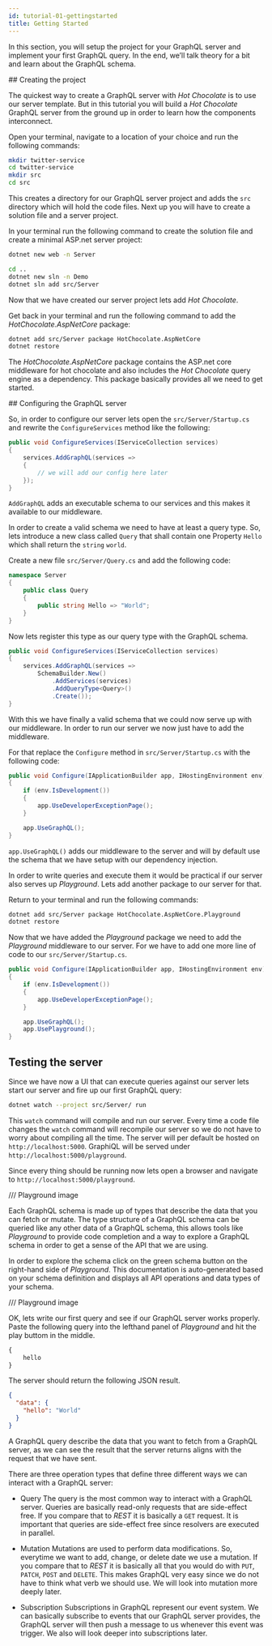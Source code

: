 ```yaml
---
id: tutorial-01-gettingstarted
title: Getting Started
---
```


In this section, you will setup the project for your GraphQL server and implement your first GraphQL query. In the end, we’ll talk theory for a bit and learn about the GraphQL schema.

## Creating the project

The quickest way to create a GraphQL server with _Hot Chocolate_ is to use our server template. But in this tutorial you will build a _Hot Chocolate_ GraphQL server from the ground up in order to learn how the components interconnect.

Open your terminal, navigate to a location of your choice and run the following commands:

```bash
mkdir twitter-service
cd twitter-service
mkdir src
cd src
```

This creates a directory for our GraphQL server project and adds the `src` directory which will hold the code files.
Next up you will have to create a solution file and a server project.

In your terminal run the following command to create the solution file and create a minimal ASP.net server project:

```bash
dotnet new web -n Server

cd ..
dotnet new sln -n Demo
dotnet sln add src/Server
```

Now that we have created our server project lets add _Hot Chocolate_.

Get back in your terminal and run the following command to add the _HotChocolate.AspNetCore_ package:

```bash
dotnet add src/Server package HotChocolate.AspNetCore
dotnet restore
```

The _HotChocolate.AspNetCore_ package contains the ASP.net core middleware for hot chocolate and also includes the _Hot Chocolate_ query engine as a dependency. This package basically provides all we need to get started.

## Configuring the GraphQL server

So, in order to configure our server lets open the `src/Server/Startup.cs` and rewrite the `ConfigureServices` method like the following:

```csharp
public void ConfigureServices(IServiceCollection services)
{
    services.AddGraphQL(services =>
    {
        // we will add our config here later
    });
}
```

`AddGraphQL` adds an executable schema to our services and this makes it available to our middleware.

In order to create a valid schema we need to have at least a query type. So, lets introduce a new class called `Query` that shall contain one Property `Hello` which shall return the `string` `world`.

Create a new file `src/Server/Query.cs` and add the following code:

```csharp
namespace Server
{
    public class Query
    {
        public string Hello => "World";
    }
}
```

Now lets register this type as our query type with the GraphQL schema.

```csharp
public void ConfigureServices(IServiceCollection services)
{
    services.AddGraphQL(services =>
        SchemaBuilder.New()
            .AddServices(services)
            .AddQueryType<Query>()
            .Create());
}
```

With this we have finally a valid schema that we could now serve up with our middleware. In order to run our server we now just have to add the middleware.

For that replace the `Configure` method in `src/Server/Startup.cs` with the following code:

```csharp
public void Configure(IApplicationBuilder app, IHostingEnvironment env)
{
    if (env.IsDevelopment())
    {
        app.UseDeveloperExceptionPage();
    }

    app.UseGraphQL();
}
```

`app.UseGraphQL()` adds our middleware to the server and will by default use the schema that we have setup with our dependency injection.

In order to write queries and execute them it would be practical if our server also serves up _Playground_. Lets add another package to our server for that.

Return to your terminal and run the following commands:

```bash
dotnet add src/Server package HotChocolate.AspNetCore.Playground
dotnet restore
```

Now that we have added the _Playground_ package we need to add the _Playground_ middleware to our server. For we have to add one more line of code to our `src/Server/Startup.cs`.

```csharp
public void Configure(IApplicationBuilder app, IHostingEnvironment env)
{
    if (env.IsDevelopment())
    {
        app.UseDeveloperExceptionPage();
    }

    app.UseGraphQL();
    app.UsePlayground();
}
```

## Testing the server

Since we have now a UI that can execute queries against our server lets start our server and fire up our first GraphQL query:

```bash
dotnet watch --project src/Server/ run
```

This `watch` command will compile and run our server. Every time a code file changes the `watch` command will recompile our server so we do not have to worry about compiling all the time. The server will per default be hosted on `http://localhost:5000`. GraphiQL will be served under `http://localhost:5000/playground`.

Since every thing should be running now lets open a browser and navigate to `http://localhost:5000/playground`.

/// Playground image

Each GraphQL schema is made up of types that describe the data that you can fetch or mutate. The type structure of a GraphQL schema can be queried like any other data of a GraphQL schema, this allows tools like _Playground_ to provide code completion and a way to explore a GraphQL schema in order to get a sense of the API that we are using.

In order to explore the schema click on the green schema button on the right-hand side of _Playground_. This documentation is auto-generated based on your schema definition and displays all API operations and data types of your schema.

/// Playground image

OK, lets write our first query and see if our GraphQL server works properly. Paste the following query into the lefthand panel of _Playground_ and hit the play buttom in the middle.

```GraphQL
{
    hello
}
```

The server should return the following JSON result.

```json
{
  "data": {
    "hello": "World"
  }
}
```

A GraphQL query describe the data that you want to fetch from a GraphQL server, as we can see the result that the server returns aligns with the request that we have sent.

There are three operation types that define three different ways we can interact with a GraphQL server:

- Query
  The query is the most common way to interact with a GraphQL server. Queries are basically read-only requests that are side-effect free. If you compare that to _REST_ it is basically a `GET` request. It is important that queries are side-effect free since resolvers are executed in parallel.

- Mutation
  Mutations are used to perform data modifications. So, everytime we want to add, change, or delete date we use a mutation. If you compare that to _REST_ it is basically all that you would do with `PUT`, `PATCH`, `POST` and `DELETE`. This makes GraphQL very easy since we do not have to think what verb we should use. We will look into mutation more deeply later.

- Subscription
  Subscriptions in GraphQL represent our event system. We can basically subscribe to events that our GraphQL server provides, the GraphQL server will then push a message to us whenever this event was trigger. We also will look deeper into subscriptions later.



